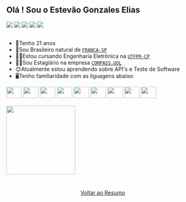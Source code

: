 ## Olá ! Sou o Estevão Gonzales Elias

<div>
   <a href="https://github.com/estevaogonzales" target="_blank"><img src="https://img.shields.io/badge/GitHub-100000?style=for-the-badge&logo=github&logoColor=white" target="_blank"></a>
   <a href="https://gitlab.com/estevaogonzales" target="_blank"><img src="https://img.shields.io/badge/GitLab-330F63?style=for-the-badge&logo=gitlab&logoColor=white" target="_blank"></a>
   <a href="mailto:estevaogonzaleselias@gmail.com?subject=Bom dia, gostaria de falar com você" target="_blank"><img src="https://img.shields.io/badge/Gmail-D14836?style=for-the-badge&logo=gmail&logoColor=white" target="_blank"></a>
   <a href="https://www.instagram.com/estevao_gonzales03?igsh=N2Exa3V4cWo2bXJn&utm_source=qr " target="_blank"><img src="https://img.shields.io/badge/Instagram-E4405F?style=for-the-badge&logo=instagram&logoColor=white" target="_blank"></a>
   <a href="https://www.linkedin.com/in/estevão-gonzales-elias-7115b2281" target="_blank"><img src="https://img.shields.io/badge/LinkedIn-0077B5?style=for-the-badge&logo=linkedin&logoColor=white" target="_blank"></a>
</div>

##

- 🙋Tenho 21 anos
- 🐣Sou Brasileiro natural de <a href="https://www.franca.sp.gov.br/turismo/administracao-municipal/administracao-direta/desenvolvimento-adm/conheca">`FRANCA-SP`<a>
- 🧑‍🎓Estou cursando Engenharia Eletrônica na <a href="https://www.utfpr.edu.br/campus/cornelioprocopio/sobre">`UTFPR-CP`<a>
- 🧑‍💼Sou Estagiário na empresa <a href="https://compass.uol/pt/home/">`COMPASS.UOL`<a>
- 😊Atualmente estou aprendendo sobre API's e Teste de Software
- 🖥️Tenho familiaridade com as liguagens abaixo:
<div style="display: inline_block">
   <img aligh="center" height="30" width="40" src="https://cdn.jsdelivr.net/gh/devicons/devicon@latest/icons/c/c-original.svg" />
   <img aligh="center" height="30" width="40" src="https://cdn.jsdelivr.net/gh/devicons/devicon@latest/icons/html5/html5-original-wordmark.svg" />
   <img aligh="center" height="30" width="40" src="https://cdn.jsdelivr.net/gh/devicons/devicon@latest/icons/css3/css3-original.svg" />
   <img aligh="center" height="30" width="40" src="https://cdn.jsdelivr.net/gh/devicons/devicon@latest/icons/javascript/javascript-original.svg" />
   <img aligh="center" height="30" width="40" src="https://cdn.jsdelivr.net/gh/devicons/devicon@latest/icons/arduino/arduino-original.svg" />
   <img aligh="center" height="30" width="40" src="https://cdn.jsdelivr.net/gh/devicons/devicon@latest/icons/docker/docker-original-wordmark.svg" />
   <img aligh="center" height="30" width="40" src="https://cdn.jsdelivr.net/gh/devicons/devicon@latest/icons/git/git-original.svg" />
   <img aligh="center" height="30" width="40" src="https://cdn.jsdelivr.net/gh/devicons/devicon@latest/icons/gitlab/gitlab-original.svg" />  
   <img aligh="center" height="30" width="40" src="https://cdn.jsdelivr.net/gh/devicons/devicon@latest/icons/azuresqldatabase/azuresqldatabase-original.svg" />  
</div>

<br>
<div>
   <a href="https://beacons.ai/estevaogonzales">
   <img height="180em" src="https://github-readme-stats.vercel.app/api?username=estevaogonzales&show_icons=true&theme=transparent&include_all_commits=true&count_private=true"/>
</div>

#

<div align="center">
   <a href="README.md">Voltar ao Resumo<a>
</div>